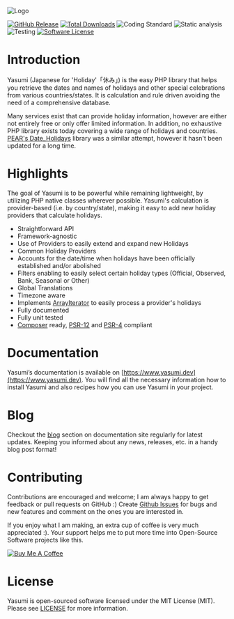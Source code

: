 ![Logo](https://www.yasumi.dev/assets/img/yasumi_logo.svg)

[![GitHub Release](https://img.shields.io/github/release/azuyalabs/yasumi.svg?style=flat-square)](https://github.com/azuyalabs/yasumi/releases)
[![Total Downloads](https://img.shields.io/packagist/dt/azuyalabs/yasumi.svg?style=flat-square)](https://packagist.org/packages/azuyalabs/yasumi)
![Coding Standard](https://img.shields.io/github/workflow/status/azuyalabs/yasumi/Coding%20Standard?label=Coding%20Standard&style=flat-square)
![Static analysis](https://img.shields.io/github/workflow/status/azuyalabs/yasumi/Static%20analysis?label=Static%20analysis&style=flat-square)
![Testing](https://img.shields.io/github/workflow/status/azuyalabs/yasumi/Testing?label=Testing&style=flat-square)
[![Software License](https://img.shields.io/badge/license-MIT-brightgreen.svg?style=flat-square)](LICENSE)

# Introduction

Yasumi (Japanese for 'Holiday'「休み」) is the easy PHP library that helps you retrieve the dates and names of holidays and
other special celebrations from various countries/states. It is calculation and rule driven avoiding the need of a
comprehensive database.

Many services exist that can provide holiday information, however are either not entirely free or only offer limited
information. In addition, no exhaustive PHP library exists today covering a wide range of holidays and
countries. [PEAR's Date_Holidays](https://pear.php.net/package/Date_Holidays) library was a similar attempt, however it
hasn't been updated for a long time.

# Highlights

The goal of Yasumi is to be powerful while remaining lightweight, by utilizing PHP native classes wherever possible.
Yasumi's calculation is provider-based (i.e. by country/state), making it easy to add new holiday providers that
calculate holidays.

- Straightforward API
- Framework-agnostic
- Use of Providers to easily extend and expand new Holidays
- Common Holiday Providers
- Accounts for the date/time when holidays have been officially established and/or abolished
- Filters enabling to easily select certain holiday types (Official, Observed, Bank, Seasonal or Other)
- Global Translations
- Timezone aware
- Implements [ArrayIterator](https://www.php.net/manual/en/class.arrayiterator.php) to easily process a provider's
  holidays
- Fully documented
- Fully unit tested
- [Composer](https://getcomposer.org) ready, [PSR-12](https://www.php-fig.org/psr/psr-12/)
  and [PSR-4](https://www.php-fig.org/psr/psr-4/) compliant

# Documentation

Yasumi’s documentation is available on [https://www.yasumi.dev](https://www.yasumi.dev). You will find all the necessary
information how to install Yasumi and also recipes how you can use Yasumi in your project.

# Blog

Checkout the [blog](https://www.yasumi.dev/blog/) section on documentation site regularly for latest updates. Keeping
you informed about any news, releases, etc. in a handy blog post format!

# Contributing

Contributions are encouraged and welcome; I am always happy to get feedback or pull requests on GitHub :)
Create [Github Issues](https://github.com/azuyalabs/yasumi/issues) for bugs and new features and comment on the ones you
are interested in.

If you enjoy what I am making, an extra cup of coffee is very much appreciated :). Your support helps me to put more
time into Open-Source Software projects like this.

<a href="https://www.buymeacoffee.com/sachatelgenhof" target="_blank"><img src="https://www.buymeacoffee.com/assets/img/custom_images/orange_img.png" alt="Buy Me A Coffee" style="height: auto !important;width: auto !important;" ></a>

# License

Yasumi is open-sourced software licensed under the MIT License (MIT). Please see [LICENSE](LICENSE) for more
information.
